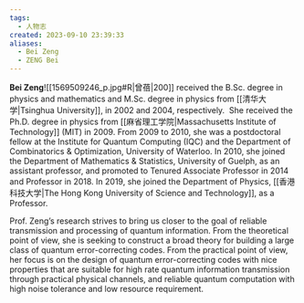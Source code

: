 ```yaml
---
tags:
  - 人物志
created: 2023-09-10 23:39:33
aliases:
  - Bei Zeng
  - ZENG Bei
---
```

**Bei Zeng**![[1569509246_p.jpg#R|曾蓓|200]] received the B.Sc. degree in physics and mathematics and M.Sc. degree in physics from [[清华大学|Tsinghua University]], in 2002 and 2004, respectively.  She received the Ph.D. degree in physics from [[麻省理工学院|Massachusetts Institute of Technology]] (MIT) in 2009. From 2009 to 2010, she was a postdoctoral fellow at the Institute for Quantum Computing (IQC) and the Department of Combinatorics & Optimization, University of Waterloo. In 2010, she joined the Department of Mathematics & Statistics, University of Guelph, as an assistant professor, and promoted to Tenured Associate Professor in 2014 and Professor in 2018. In 2019, she joined the Department of Physics, [[香港科技大学|The Hong Kong University of Science and Technology]], as a Professor.

Prof. Zeng’s research strives to bring us closer to the goal of reliable transmission and processing of quantum information. From the theoretical point of view, she is seeking to construct a broad theory for building a large class of quantum error-correcting codes. From the practical point of view, her focus is on the design of quantum error-correcting codes with nice properties that are suitable for high rate quantum information transmission through practical physical channels, and reliable quantum computation with high noise tolerance and low resource requirement.